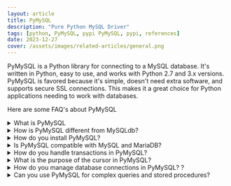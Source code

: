 ```yaml
---
layout: article
title: PyMySQL
description: "Pure Python MySQL Driver"
tags: [python, PyMySQL, pypi PyMySQL, pypi, references]
date: 2023-12-27
cover: /assets/images/related-articles/general.png
---
```


PyMySQL is a Python library for connecting to a MySQL database. It's written in Python, easy to use, and works with Python 2.7 and 3.x versions. PyMySQL is favored because it's simple, doesn't need extra software, and supports secure SSL connections. This makes it a great choice for Python applications needing to work with databases.

Here are some FAQ's about PyMySQL
<details>
<summary>What is PyMySQL</summary>
PyMySQL is a library in Python that enables you to interact with MySQL databases. It allows you to connect to a MySQL database, execute SQL queries, and manage data.
</details>

<details>
<summary>How is PyMySQL different from MySQLdb?</summary>
PyMySQL is written entirely in Python and is a pure-Python MySQL client, whereas MySQLdb is a C module that needs to be compiled against MySQL. PyMySQL is often used as a MySQLdb replacement and is compatible with Python 3.
</details>

<details>
<summary>How do you install PyMySQL?</summary>
You can install PyMySQL using pip: ```pip install pymysql```. This is the standard method for installing Python packages.
</details>

<details>
<summary>Is PyMySQL compatible with MySQL and MariaDB?</summary>
Yes, PyMySQL works with both MySQL and MariaDB databases. It's designed to be a drop-in replacement for MySQLdb, which is compatible with these databases.
</details>

<details>
<summary>How do you handle transactions in PyMySQL?</summary>
Transactions in PyMySQL are managed through the connection object. After executing your queries, you use ```connection.commit()``` to commit the transaction or ```connection.rollback()``` to roll back the transaction.
</details>

<details>
<summary>What is the purpose of the cursor in PyMySQL?
</summary>
A cursor is a Python object that allows you to execute MySQL queries and retrieve results. It provides methods like ```execute()```, ```fetchone()```, ```fetchall()```, and ```fetchmany()``` for these purposes.
</details>

<details>
<summary>How do you manage database connections in PyMySQL?
?</summary>
Database connections should be properly opened and closed to manage resources efficiently. Use pymysql.connect() to open a connection and connection.close() to close it. It’s a good practice to use Python's with statement or try-except-finally blocks to ensure connections are closed even when an error occurs.
</details>

<details>
<summary>Can you use PyMySQL for complex queries and stored procedures?</summary>
Yes, PyMySQL supports executing complex SQL queries, including joins, subqueries, and stored procedures. You can execute any SQL command that MySQL supports.</details>
